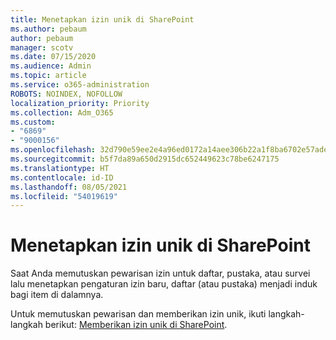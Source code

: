 ```yaml
---
title: Menetapkan izin unik di SharePoint
ms.author: pebaum
author: pebaum
manager: scotv
ms.date: 07/15/2020
ms.audience: Admin
ms.topic: article
ms.service: o365-administration
ROBOTS: NOINDEX, NOFOLLOW
localization_priority: Priority
ms.collection: Adm_O365
ms.custom:
- "6869"
- "9000156"
ms.openlocfilehash: 32d790e59ee2e4a96ed0172a14aee306b22a1f8ba6702e57ade5357a69b46803
ms.sourcegitcommit: b5f7da89a650d2915dc652449623c78be6247175
ms.translationtype: HT
ms.contentlocale: id-ID
ms.lasthandoff: 08/05/2021
ms.locfileid: "54019619"
---
```

# <a name="assign-unique-permissions-in-sharepoint"></a>Menetapkan izin unik di SharePoint

Saat Anda memutuskan pewarisan izin untuk daftar, pustaka, atau survei lalu menetapkan pengaturan izin baru, daftar (atau pustaka) menjadi induk bagi item di dalamnya.  

Untuk memutuskan pewarisan dan memberikan izin unik, ikuti langkah-langkah berikut: [Memberikan izin unik di SharePoint](https://support.microsoft.com/office/customize-permissions-for-a-sharepoint-list-or-library-02d770f3-59eb-4910-a608-5f84cc297782#bkmk_break).
